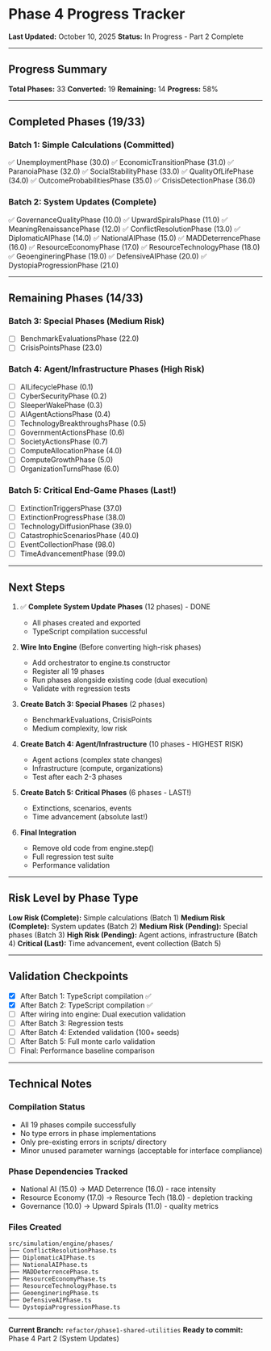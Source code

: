 # Phase 4 Progress Tracker

**Last Updated:** October 10, 2025
**Status:** In Progress - Part 2 Complete

---

## Progress Summary

**Total Phases:** 33
**Converted:** 19
**Remaining:** 14
**Progress:** 58%

---

## Completed Phases (19/33)

### Batch 1: Simple Calculations (Committed)
✅ UnemploymentPhase (30.0)
✅ EconomicTransitionPhase (31.0)
✅ ParanoiaPhase (32.0)
✅ SocialStabilityPhase (33.0)
✅ QualityOfLifePhase (34.0)
✅ OutcomeProbabilitiesPhase (35.0)
✅ CrisisDetectionPhase (36.0)

### Batch 2: System Updates (Complete)
✅ GovernanceQualityPhase (10.0)
✅ UpwardSpiralsPhase (11.0)
✅ MeaningRenaissancePhase (12.0)
✅ ConflictResolutionPhase (13.0)
✅ DiplomaticAIPhase (14.0)
✅ NationalAIPhase (15.0)
✅ MADDeterrencePhase (16.0)
✅ ResourceEconomyPhase (17.0)
✅ ResourceTechnologyPhase (18.0)
✅ GeoengineringPhase (19.0)
✅ DefensiveAIPhase (20.0)
✅ DystopiaProgressionPhase (21.0)

---

## Remaining Phases (14/33)

### Batch 3: Special Phases (Medium Risk)
- [ ] BenchmarkEvaluationsPhase (22.0)
- [ ] CrisisPointsPhase (23.0)

### Batch 4: Agent/Infrastructure Phases (High Risk)
- [ ] AILifecyclePhase (0.1)
- [ ] CyberSecurityPhase (0.2)
- [ ] SleeperWakePhase (0.3)
- [ ] AIAgentActionsPhase (0.4)
- [ ] TechnologyBreakthroughsPhase (0.5)
- [ ] GovernmentActionsPhase (0.6)
- [ ] SocietyActionsPhase (0.7)
- [ ] ComputeAllocationPhase (4.0)
- [ ] ComputeGrowthPhase (5.0)
- [ ] OrganizationTurnsPhase (6.0)

### Batch 5: Critical End-Game Phases (Last!)
- [ ] ExtinctionTriggersPhase (37.0)
- [ ] ExtinctionProgressPhase (38.0)
- [ ] TechnologyDiffusionPhase (39.0)
- [ ] CatastrophicScenariosPhase (40.0)
- [ ] EventCollectionPhase (98.0)
- [ ] TimeAdvancementPhase (99.0)

---

## Next Steps

1. ✅ **Complete System Update Phases** (12 phases) - DONE
   - All phases created and exported
   - TypeScript compilation successful

2. **Wire Into Engine** (Before converting high-risk phases)
   - Add orchestrator to engine.ts constructor
   - Register all 19 phases
   - Run phases alongside existing code (dual execution)
   - Validate with regression tests

3. **Create Batch 3: Special Phases** (2 phases)
   - BenchmarkEvaluations, CrisisPoints
   - Medium complexity, low risk

4. **Create Batch 4: Agent/Infrastructure** (10 phases - HIGHEST RISK)
   - Agent actions (complex state changes)
   - Infrastructure (compute, organizations)
   - Test after each 2-3 phases

5. **Create Batch 5: Critical Phases** (6 phases - LAST!)
   - Extinctions, scenarios, events
   - Time advancement (absolute last!)

6. **Final Integration**
   - Remove old code from engine.step()
   - Full regression test suite
   - Performance validation

---

## Risk Level by Phase Type

**Low Risk (Complete):** Simple calculations (Batch 1)
**Medium Risk (Complete):** System updates (Batch 2)
**Medium Risk (Pending):** Special phases (Batch 3)
**High Risk (Pending):** Agent actions, infrastructure (Batch 4)
**Critical (Last):** Time advancement, event collection (Batch 5)

---

## Validation Checkpoints

- [x] After Batch 1: TypeScript compilation ✅
- [x] After Batch 2: TypeScript compilation ✅
- [ ] After wiring into engine: Dual execution validation
- [ ] After Batch 3: Regression tests
- [ ] After Batch 4: Extended validation (100+ seeds)
- [ ] After Batch 5: Full monte carlo validation
- [ ] Final: Performance baseline comparison

---

## Technical Notes

### Compilation Status
- All 19 phases compile successfully
- No type errors in phase implementations
- Only pre-existing errors in scripts/ directory
- Minor unused parameter warnings (acceptable for interface compliance)

### Phase Dependencies Tracked
- National AI (15.0) → MAD Deterrence (16.0) - race intensity
- Resource Economy (17.0) → Resource Tech (18.0) - depletion tracking
- Governance (10.0) → Upward Spirals (11.0) - quality metrics

### Files Created
```
src/simulation/engine/phases/
├── ConflictResolutionPhase.ts
├── DiplomaticAIPhase.ts
├── NationalAIPhase.ts
├── MADDeterrencePhase.ts
├── ResourceEconomyPhase.ts
├── ResourceTechnologyPhase.ts
├── GeoengineringPhase.ts
├── DefensiveAIPhase.ts
└── DystopiaProgressionPhase.ts
```

---

**Current Branch:** `refactor/phase1-shared-utilities`
**Ready to commit:** Phase 4 Part 2 (System Updates)
